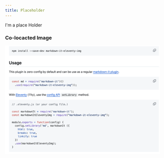 ```yaml
---
title: Placeholder
---
```


I'm a place Holder

### Co-locacted Image
![something](./placeholder.png "asdasd")
